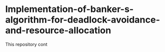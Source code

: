 # Implementation-of-banker-s-algorithm-for-deadlock-avoidance-and-resource-allocation

This repository cont
